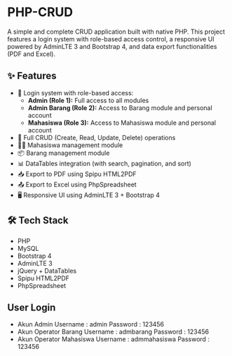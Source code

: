 # PHP-CRUD

A simple and complete CRUD application built with native PHP. This project features a login system with role-based access control, a responsive UI powered by AdminLTE 3 and Bootstrap 4, and data export functionalities (PDF and Excel).

## ✨ Features

- 🔐 Login system with role-based access:
  - **Admin (Role 1):** Full access to all modules
  - **Admin Barang (Role 2):** Access to Barang module and personal account
  - **Mahasiswa (Role 3):** Access to Mahasiswa module and personal account
- 📄 Full CRUD (Create, Read, Update, Delete) operations
- 🧑‍🎓 Mahasiswa management module
- 📦 Barang management module
- 📊 DataTables integration (with search, pagination, and sort)
- 📥 Export to PDF using Spipu HTML2PDF
- 📤 Export to Excel using PhpSpreadsheet
- 🖥️ Responsive UI using AdminLTE 3 + Bootstrap 4

## 🛠️ Tech Stack

- PHP 
- MySQL
- Bootstrap 4
- AdminLTE 3
- jQuery + DataTables
- Spipu HTML2PDF
- PhpSpreadsheet

## User Login

- Akun Admin
  Username  : admin
  Password  : 123456
- Akun Operator Barang
  Username  : admbarang
  Password  : 123456
- Akun Operator Mahasiswa
  Username  : admmahasiswa
  Password  : 123456
